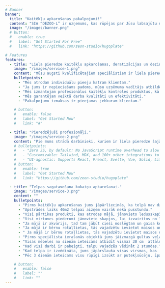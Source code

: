 ```yaml
---
# Banner
banner:
  title: "Kaitēkļu apkarošanas pakalpojumi!"
  content: "SIA “DEZOO-L” ir uzņemums, kas rūpējas par Jūsu labsajūtu un mieru."
  image: "/images/banner.png"
  # button:
  #   enable: true
  #   label: "Get Started For Free"
  #   link: "https://github.com/zeon-studio/hugoplate"

# Features
features:
  - title: "Liela pieredze kaitēkļu apkarošanas, deratizācijas un dezinfekcijas jomā."
    image: "/images/service-1.png"
    content: "Mūsu augsti kvalificētajiem speciālistiem ir liela pieredze un bagātīgs zināšanu klāsts, kas ļauj mums veikt visu nepieciešamo darbu pēc iespējas efektīvāk."
    bulletpoints:
      - "Mēs atrodam individuālu pieeju katram klientam."
      - "Ja jums ir nepieciešams padoms, mūsu uzņēmuma vadītājs atbildēs uz visiem jūsu jautājumiem."
      - "Mēs izmantojam profesionālus kaitēkļu kontroles produktus, kā arī modernu aprīkojumu."
      - "Mēs garantējam veiktā darba kvalitāti un efektivitāti."
      - "Pakalpojumu izmaksas ir pieejamas jebkuram klientam."

    # button:
    #   enable: false
    #   label: "Get Started Now"
    #   link: "#"

  - title: "Pieredzējuši profesionāļi."
    image: "/images/service-2.png"
    content: "Pie mums strādā darbinieki, kuriem ir liela pieredze šajā jomā. Visi viņi ir saņēmuši profesionālu apmācību un saprot, kāds ir viņu darbs. Mēs esam 100% pārliecināti par saviem speciālistiem. Uzņēmuma darbinieki regulāri iziet iekšējo sertifikāciju. Mums ir svarīgi, lai jūs apkalpotu patiesi savas jomas profesionāļi. Ja jums nepieciešama palīdzība, sazinieties ar mūsu uzņēmumu, lai saņemtu palīdzību, un eksperti palīdzēs jums tikt galā ar nevēlamiem kaimiņiem."
    # bulletpoints:
    #   - "Zero JS, by default: No JavaScript runtime overhead to slow you down."
    #   - "Customizable: Tailwind, MDX, and 100+ other integrations to choose from."
    #   - "UI-agnostic: Supports React, Preact, Svelte, Vue, Solid, Lit and more."
    # button:
    #   enable: true
    #   label: "Get Started Now"
    #   link: "https://github.com/zeon-studio/hugoplate"

  - title: "Telpas sagatavošana kukaiņu apkarošanai."
    image: "/images/service-3.png"
    content: ""
    bulletpoints:
      - "Pirms kaitēkļu apkarošanas jums jāpārliecinās, ka telpā nav dzīvnieku un cilvēku."
      - "Apstrādes laiks 40m2 telpai aizņem vairāk nekā pusstundu."
      - "Visi pārtikas produkti, kas atrodas mājā, jānovieto ledusskapī, lai uz tiem netiek līdzekļi."
      - "Visi virtuves piederumi jānovieto skapjos, lai izvairītos no līdzekļu nokļūšanas uz tiem. Turklāt pēc apstrādes  jums tie jānoskalo ar sodas-ūdens šķīdumu."
      - "Ja mājā ir akvārijs, tad tam jābūt cieši noslēgtam un gaisa kolektoram jābūt izslēgta."
      - "Ja mājā ir bērnu rotaļlietas, tās vajadzētu ievietot maisos un pēc tam ievietot skapī."
      - " Ja mājā ir bērnu rotaļlietas, tās vajadzētu ievietot maisos un pēc tam ievietot skapī."
      - "Pirms speciālista ierašanās objektā jums jāizmazgā gultas veļa 60 grādu temperatūrā."
      - "Visas mēbeles no sienām ieteicams atbīdīt vismaz 30 cm  attālumā un pēc tam izsūkt grīdas virsmas  ar putekļsūcēju. Ja mēbeles ir nopietni piesārņotas, tad šādas mēbeles labāk jāizmet."
      - "Kad visi darbi ir pabeigti, telpu vajadzēs vēdināt 2 stundas."
      - "Kad telpa ir izvēdināta, jums jāpārslauka visas virsmas, kas  nonāk saskarē ar pārtiku. Turklāt jums būs jāpārslauka rokturi, elektrības slēdži un grīda."
      - "Pēc 3 dienām ieteicams visu rūpīgi izsūkt ar putekļsūcēju, īpaši  grīdlīstes, šķirbas  un mīkstās mēbeles. Pateicoties šai procedūrai, jūs varat atbrīvoties no mirušajiem kukaiņiem, kā arī no to olšūnām. Kad procedūra ir pabeigta, noteikti iztukšojiet putekļu tvertni."

    # button:
    #   enable: false
    #   label: ""
    #   link: ""
---
```


